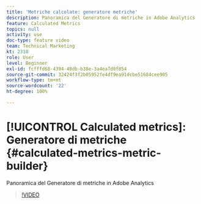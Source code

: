 ```yaml
---
title: 'Metriche calcolate: generatore metriche'
description: Panoramica del Generatore di metriche in Adobe Analytics
feature: Calculated Metrics
topics: null
activity: use
doc-type: feature video
team: Technical Marketing
kt: 2318
role: User
level: Beginner
exl-id: fcfffd68-4394-48db-b38e-3a4ea7d0f854
source-git-commit: 32424f3f2b05952fe4df9ea91dcbe51684cee905
workflow-type: tm+mt
source-wordcount: '22'
ht-degree: 100%

---
```


# [!UICONTROL Calculated metrics]: Generatore di metriche {#calculated-metrics-metric-builder}

Panoramica del Generatore di metriche in Adobe Analytics

>[!VIDEO](https://video.tv.adobe.com/v/25411/?quality=12)
